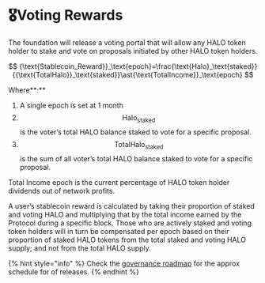 # 🎖Voting Rewards

The foundation will release a voting portal that will allow any HALO token holder to stake and vote on proposals initiated by other HALO token holders. 

$$
{\text{Stablecoin_Reward}}_\text{epoch}=\frac{\text{Halo}_\text{staked}}{{\text{TotalHalo}}_\text{staked}}\ast{\text{TotalIncome}}_\text{epoch}
$$

Where**:**

1. A single epoch is set at 1 month
2. $$\text{Halo}_\text{staked}$$ is the voter’s total HALO balance staked to vote for a specific proposal.
3. $$\text{TotalHalo}_\text{staked}$$is the sum of all voter’s total HALO balance staked to vote for a specific proposal.

Total Income epoch is the current percentage of HALO token holder dividends out of network profits.

A user’s stablecoin reward is calculated by taking their proportion of staked and voting HALO and multiplying that by the total income earned by the Protocol during a specific block. Those who are actively staked and voting token holders will in turn be compensated per epoch based on their proportion of staked HALO tokens from the total staked and voting HALO supply; and not from the total HALO supply.

{% hint style="info" %}
Check the [governance roadmap](../roadmap/governance-roadmap.md) for the approx schedule for of releases.
{% endhint %}

